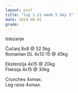 ```yaml
---
layout: post
title: "log 1.21 week 5 day 3"
date: 2019-08-01
grade:
---
```


Istezanje

Čučanj 8x8 @ 52.5kg  
Romanian DL 4x12-15 @ 45kg   

Ekstenzija 4x15 @ 20kg    
Fleksija 4x15 @ 30kg       
     
Crunches 4xmax.          
Leg raise 4xmax.  

